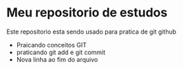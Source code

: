 # Meu repositorio de estudos

Este repositorio esta sendo usado para pratica de git github
- Praicando conceitos GIT
- praticando git add e git commit
- Nova linha ao fim do arquivo

